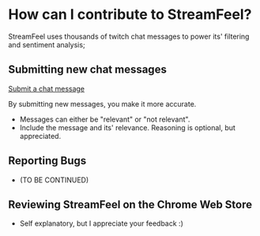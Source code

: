 # How can I contribute to StreamFeel?

StreamFeel uses thousands of twitch chat messages to power its' filtering and sentiment analysis; 

## Submitting new chat messages

[Submit a chat message](https://github.com/abrowne2/StreamFeel/issues/new?title=Improving+Chat+Filter&assignee=abrowne2&body=Please+enter+your+message+here+and+its'+relevance.&labels[]=message)

By submitting new messages, you make it more accurate.
* Messages can either be "relevant" or "not relevant".
* Include the message and its' relevance. Reasoning is optional, but appreciated.

## Reporting Bugs 
* (TO BE CONTINUED)

## Reviewing StreamFeel on the Chrome Web Store
* Self explanatory, but I appreciate your feedback :)




